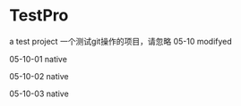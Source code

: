 # TestPro
a test project
一个测试git操作的项目，请忽略
05-10 modifyed <br>

05-10-01 native <br>

05-10-02 native <br>

05-10-03 native <br>